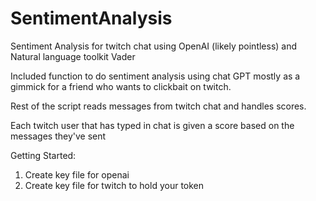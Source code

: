 # SentimentAnalysis
 Sentiment Analysis for twitch chat using OpenAI (likely pointless) and Natural language toolkit Vader


Included function to do sentiment analysis using chat GPT mostly as a gimmick for a friend who wants to clickbait on twitch. 

Rest of the script reads messages from twitch chat and handles scores. 

Each twitch user that has typed in chat is given a score based on the messages they've sent


Getting Started:
1. Create key file for openai
2. Create key file for twitch to hold your token
